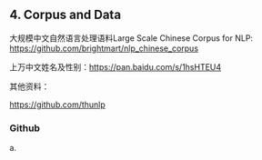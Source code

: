 ## 4. Corpus and Data

大规模中文自然语言处理语料Large Scale Chinese Corpus for NLP: https://github.com/brightmart/nlp_chinese_corpus

上万中文姓名及性别：https://pan.baidu.com/s/1hsHTEU4

其他资料：

https://github.com/thunlp



### Github

a. 

